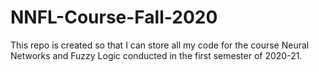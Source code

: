 # NNFL-Course-Fall-2020

This repo is created so that I can store all my code for the course Neural Networks and Fuzzy Logic conducted in the first semester of 2020-21. 
